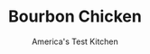 ---
layout: ../../layouts/MarkdownPostLayout.astro
title: Bourbon Chicken
author: America's Test Kitchen
pubDate: 2023-03-15
description: "Sample this homemade version of a craveable food-court treat."
image_url: https://res.cloudinary.com/hksqkdlah/image/upload/ar_1:1,c_fill,dpr_2.0,f_auto,fl_lossy.progressive.strip_profile,g_faces:auto,q_auto:low,w_344/SFS_BourbonChicken-66_tqyttd
tags: ["Main Courses","Chinese","Chicken","Weeknight"]
calories: 2017
protein: 47
carbohydrates: 33
fats: 
fiber: 
ingredients: ["½ cup, soy sauce","½ cup, packed brown sugar","¼ cup, water","2 tablespoons, bourbon","1 teaspoon, toasted sesame oil","½ teaspoon, pepper","2 pounds, boneless, skinless chicken thighs, trimmed and cut into 1-inch pieces","2 tablespoons, cornstarch","2 tablespoons, vegetable oil","2 , garlic cloves, minced","1 teaspoon, grated fresh ginger","2 teaspoons, cider vinegar"]
serves: 4
time: "40 minutes"
instructions: ["Combine soy sauce, sugar, water, bourbon, sesame oil, and pepper in 2-cup liquid measuring cup. Microwave until hot, about 2 minutes. Whisk to dissolve sugar. Toss chicken, cornstarch, and 2 tablespoons soy sauce mixture in bowl until thoroughly combined.","Heat vegetable oil in 12-inch nonstick skillet over medium-high heat until shimmering. Add chicken (skillet will be full) and cook, stirring occasionally, until browned and cooked through, about 10 minutes.","Stir in garlic, ginger, and remaining soy sauce mixture. Bring to boil and cook until sauce is syrupy and rubber spatula dragged through it leaves wide trail before filling back in, 6 to 8 minutes. Off heat, stir in vinegar. Serve."]
nutrition: ["739 mg Potassium","477 mg Phosphorus","54 mg Calcium","2 mg Iron","79 mg Magnesium","1975 mg Sodium","3 mg Zinc","17 g Fat","13 mg Niacin (B3)","8 g Monounsaturated","3 g Polyunsaturated","213 mg Cholesterol","3 g Saturated","13 µg Folate (food)","26 g Sugars","7 µg Vitamin K","219 g Water","33 g Carbs","13 µg Folate equivalent (total)","47 g Protein","1 mg Vitamin E","1 µg Vitamin B12","1 mg Vitamin B6","15 µg Vitamin A","504 kcal Energy","26 g Sugars, added","2017 calories"]
notes: "Use a good-quality soy sauce—such as Kikkoman Soy Sauce—for this recipe. Serve with rice."
---